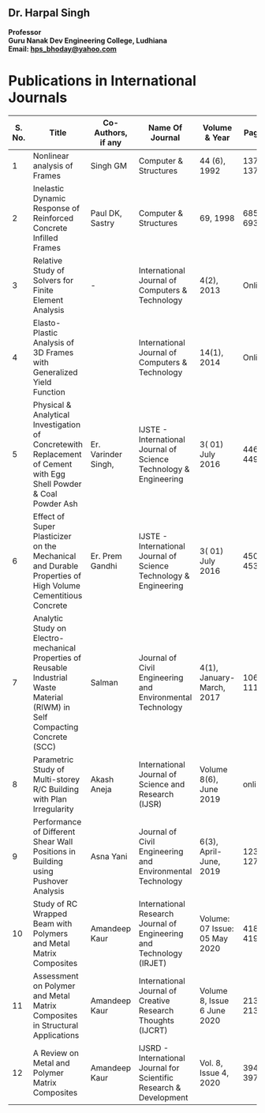 ## Dr. Harpal Singh
**Professor**  
**Guru Nanak Dev Engineering College, Ludhiana**  
**Email: hps_bhoday@yahoo.com**

# Publications in International Journals
| S. No. | Title                                                                                                                          | Co-Authors, if any       | Name Of Journal                                                      | Volume & Year                                                     | Pages            | Impact Factor | ISSN/ISSN No. | API Score=(R+I+IF)A                         |               
| ------ | ------------------------------------------------------------------------------------------------------------------------------ | ------------------------ | -------------------------------------------------------------------- | ----------------------------------------------------------------- | ---------------- | ------------- | ------------- | ------------------------ |
| 1      | Nonlinear analysis of Frames                                                                                                   | Singh GM                 | Computer & Structures                                                | 44 (6), 1992                                                      | 1377-1379        | 3.57          | 0045-7949                             | (15+5+15)0.6=21     |
| 2      | Inelastic Dynamic Response of Reinforced Concrete Infilled Frames                                                              | Paul DK, Sastry          | Computer & Structures                                                | 69, 1998                                                          | 685-693          | 3.57          | 0045-7949                               | (15+5+15)0.6=21     |   
| 3      | Relative Study of Solvers for Finite Element Analysis                                                                          | -                        | International Journal of Computers & Technology                      | 4(2), 2013                                                        | Online           | 1.532         | 2277-3061                               | (15+5+10)1.0=30     |   
| 4      | Elasto-Plastic Analysis of 3D Frames with Generalized Yield Function                                                           |                          | International Journal of Computers & Technology                      | 14(1), 2014                                                       | Online           | 1.532         | 2277-3061                               | (15+5+10)1.0=30     |           
| 5      | Physical & Analytical Investigation of Concretewith Replacement of Cement with Egg Shell                                        Powder & Coal Powder Ash | Er. Varinder Singh,                                                  | IJSTE - International Journal of Science Technology & Engineering | 3( 01) July 2016 | 446-449       | 3.905         | 2349-784X                                     | (15+5+15)0.6=21 |
| 6      | Effect of Super Plasticizer on the Mechanical and Durable Properties of High Volume Cementitious Concrete                      | Er. Prem Gandhi          | IJSTE - International Journal of Science Technology & Engineering    | 3( 01) July 2016                                                  | 450-453          | 3.905         | 2349-784X                               | (15+5+15)0.6=21     |          
| 7      | Analytic Study on Electro-mechanical Properties of Reusable Industrial Waste Material (RIWM) in Self Compacting Concrete (SCC) | Salman                   | Journal of Civil Engineering and Environmental Technology            | 4(1), January-March, 2017                                         | 106-111          | 4.5208        | 2349                                    | 15+5+15)0.6=21      |            
| 8      | Parametric Study of Multi-storey R/C Building with Plan Irregularity                                                           | Akash Aneja              | International Journal of Science and Research (IJSR)                 | Volume 8(6), June 2019                                            | online           | 7.426         | 2319-7064                             | (15+5+15)0.6=21     |            
| 9      | Performance of Different Shear Wall Positions in Building using Pushover Analysis                                              | Asna Yani                | Journal of Civil Engineering and Environmental Technology            | 6(3), April-June, 2019                                            | 123-127          | 4.5208        | 2349                                   | (15+5+15)0.6=21     |        
| 10     | Study of RC Wrapped Beam with Polymers and Metal Matrix Composites                                                             | Amandeep Kaur            | International Research Journal of Engineering and Technology (IRJET) | Volume: 07 Issue: 05                                            May 2020         | 4185-4198     | 7.529         | ISSN: 2395-0056                             | (15+5+15)0.6=21 |
| 11     | Assessment on Polymer and Metal Matrix Composites in Structural Applications                                                   | Amandeep Kaur            | International Journal of Creative Research Thoughts (IJCRT)          | Volume 8, Issue 6 June 2020                                                      | 2132-2135     | 7.97          | ISSN: 2320-2882                              | (15+5+15)0.6=21 |
| 12     | A Review on Metal and Polymer Matrix Composites                                                                                | Amandeep Kaur            | IJSRD - International Journal for Scientific Research & Development  | Vol. 8, Issue 4, 2020                                                             | 394-397       | 4.396         | ISSN (online): 2321-0613                     | (15+5+15)0.6=21 |
